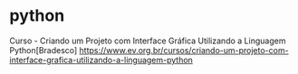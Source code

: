 # python
Curso - Criando um Projeto com Interface Gráfica Utilizando a Linguagem Python[Bradesco] 
https://www.ev.org.br/cursos/criando-um-projeto-com-interface-grafica-utilizando-a-linguagem-python
